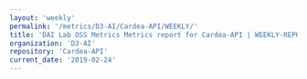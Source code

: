 ```yaml
---
layout: 'weekly'
permalink: '/metrics/D3-AI/Cardea-API/WEEKLY/'
title: 'DAI Lab OSS Metrics Metrics report for Cardea-API | WEEKLY-REPORT-2019-02-24'
organization: 'D3-AI'
repository: 'Cardea-API'
current_date: '2019-02-24'
---
```

